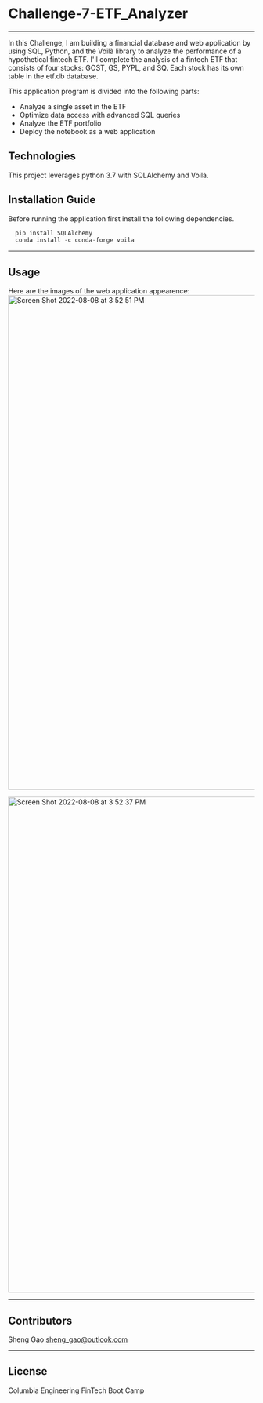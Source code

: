 # Challenge-7-ETF_Analyzer
---
In this Challenge, I am building a financial database and web application by using SQL, Python, and the Voilà library to analyze the performance of a hypothetical fintech ETF. I'll complete the analysis of a fintech ETF that consists of four stocks: GOST, GS, PYPL, and SQ. Each stock has its own table in the etf.db database.

This application program is divided into the following parts:
- Analyze a single asset in the ETF
- Optimize data access with advanced SQL queries
- Analyze the ETF portfolio
- Deploy the notebook as a web application

## Technologies

This project leverages python 3.7 with SQLAlchemy and Voilà.


## Installation Guide

Before running the application first install the following dependencies.

```python
  pip install SQLAlchemy
  conda install -c conda-forge voila
```

---

## Usage

Here are the images of the web application appearence:<img width="1009" alt="Screen Shot 2022-08-08 at 3 52 51 PM" src="https://user-images.githubusercontent.com/107383254/183502646-dd8f81a4-160c-49e1-864d-0b87917dac65.png">

<img width="1011" alt="Screen Shot 2022-08-08 at 3 52 37 PM" src="https://user-images.githubusercontent.com/107383254/183502659-0b0a0436-f180-4a0c-8d1e-f9b6e93ec749.png">

---

## Contributors

Sheng Gao
sheng_gao@outlook.com

---

## License

Columbia Engineering FinTech Boot Camp
